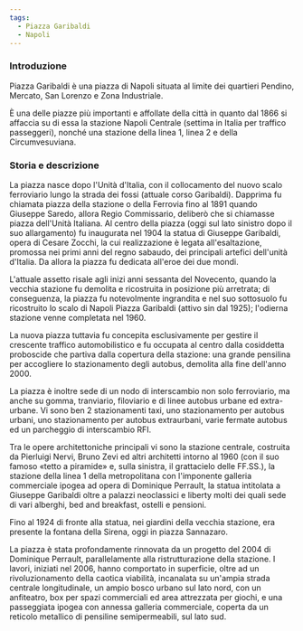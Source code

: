 ```yaml
---
tags:
  - Piazza Garibaldi
  - Napoli
---
```


### Introduzione

Piazza Garibaldi è una piazza di Napoli situata al limite dei quartieri Pendino, Mercato, San Lorenzo e Zona Industriale.

È una delle piazze più importanti e affollate della città in quanto dal 1866 si affaccia su di essa la stazione Napoli Centrale (settima in Italia per traffico passeggeri), nonché una stazione della linea 1, linea 2 e della Circumvesuviana.

### Storia e descrizione

La piazza nasce dopo l'Unità d'Italia, con il collocamento del nuovo scalo ferroviario lungo la strada dei fossi (attuale corso Garibaldi). Dapprima fu chiamata piazza della stazione o della Ferrovia fino al 1891 quando Giuseppe Saredo, allora Regio Commissario, deliberò che si chiamasse piazza dell'Unità Italiana. Al centro della piazza (oggi sul lato sinistro dopo il suo allargamento) fu inaugurata nel 1904 la statua di Giuseppe Garibaldi, opera di Cesare Zocchi, la cui realizzazione è legata all'esaltazione, promossa nei primi anni del regno sabaudo, dei principali artefici dell'unità d'Italia. Da allora la piazza fu dedicata all'eroe dei due mondi.

L'attuale assetto risale agli inizi anni sessanta del Novecento, quando la vecchia stazione fu demolita e ricostruita in posizione più arretrata; di conseguenza, la piazza fu notevolmente ingrandita e nel suo sottosuolo fu ricostruito lo scalo di Napoli Piazza Garibaldi (attivo sin dal 1925); l'odierna stazione venne completata nel 1960.

La nuova piazza tuttavia fu concepita esclusivamente per gestire il crescente traffico automobilistico e fu occupata al centro dalla cosiddetta proboscide che partiva dalla copertura della stazione: una grande pensilina per accogliere lo stazionamento degli autobus, demolita alla fine dell'anno 2000.

La piazza è inoltre sede di un nodo di interscambio non solo ferroviario, ma anche su gomma, tranviario, filoviario e di linee autobus urbane ed extra-urbane. Vi sono ben 2 stazionamenti taxi, uno stazionamento per autobus urbani, uno stazionamento per autobus extraurbani, varie fermate autobus ed un parcheggio di interscambio RFI.

Tra le opere architettoniche principali vi sono la stazione centrale, costruita da Pierluigi Nervi, Bruno Zevi ed altri architetti intorno al 1960 (con il suo famoso «tetto a piramide» e, sulla sinistra, il grattacielo delle FF.SS.), la stazione della linea 1 della metropolitana con l'imponente galleria commerciale ipogea ad opera di Dominique Perrault, la statua intitolata a Giuseppe Garibaldi oltre a palazzi neoclassici e liberty molti dei quali sede di vari alberghi, bed and breakfast, ostelli e pensioni.

Fino al 1924 di fronte alla statua, nei giardini della vecchia stazione, era presente la fontana della Sirena, oggi in piazza Sannazaro.

La piazza è stata profondamente rinnovata da un progetto del 2004 di Dominique Perrault, parallelamente alla ristrutturazione della stazione. I lavori, iniziati nel 2006, hanno comportato in superficie, oltre ad un rivoluzionamento della caotica viabilità, incanalata su un'ampia strada centrale longitudinale, un ampio bosco urbano sul lato nord, con un anfiteatro, box per spazi commerciali ed area attrezzata per giochi, e una passeggiata ipogea con annessa galleria commerciale, coperta da un reticolo metallico di pensiline semipermeabili, sul lato sud.